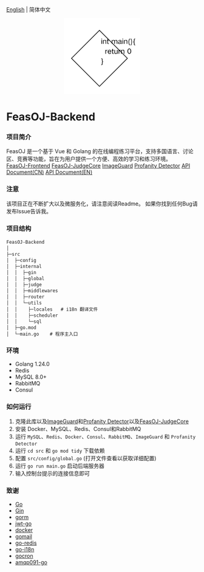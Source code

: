 [English](README.md) | 简体中文
<p align="center">
    <a href="https://github.com/ClaretWheel1481/FeasOJ-Backend">
        <img src="public/logo.png" height="200"/>
    </a>
</p>

# FeasOJ-Backend
### 项目简介
FeasOJ 是一个基于 Vue 和 Golang 的在线编程练习平台，支持多国语言、讨论区、竞赛等功能，旨在为用户提供一个方便、高效的学习和练习环境。
<br>
[FeasOJ-Frontend](https://github.com/ClaretWheel1481/FeasOJ)
[FeasOJ-JudgeCore](https://github.com/ClaretWheel1481/FeasOJ-JudgeCore)
[ImageGuard](https://github.com/ClaretWheel1481/ImageGuard)
[Profanity Detector](https://github.com/ClaretWheel1481/ProfanityDetector)
[API Document(CN)](https://claret-feasoj.apifox.cn)
[API Document(EN)](https://claret-feasoj.apifox.cn/en/)

### 注意
该项目正在不断扩大以及微服务化，请注意阅读Readme。
如果你找到任何Bug请发布Issue告诉我。

### 项目结构
```
FeasOJ-Backend
│ 
├─src
│  ├─config
│  ├─internal
│  │  ├─gin
│  │  ├─global
│  │  ├─judge
│  │  ├─middlewares
│  │  ├─router
│  │  └─utils
│  │    ├─locales   # i18n 翻译文件
│  │    ├─scheduler
│  │    └─sql
│  ├─go.mod
│  └─main.go    # 程序主入口
```

### 环境
- Golang 1.24.0
- Redis
- MySQL 8.0+
- RabbitMQ
- Consul

### 如何运行
1. 克隆此库以及[ImageGuard](https://github.com/ClaretWheel1481/ImageGuard)和[Profanity Detector](https://github.com/ClaretWheel1481/ProfanityDetector)以及[FeasOJ-JudgeCore](https://github.com/ClaretWheel1481/FeasOJ-JudgeCore)
2. 安装 Docker、MySQL、Redis、Consul和RabbitMQ
3. 运行 `MySQL`、`Redis`、`Docker`、`Consul`、`RabbitMQ`、`ImageGuard` 和 `Profanity Detector`
4. 运行 `cd src` 和 `go mod tidy` 下载依赖
5. 配置 `src/config/global.go` (打开文件查看以获取详细配置)
6. 运行 `go run main.go` 启动后端服务器
7. 输入控制台提示的连接信息即可

### 致谢
- [Go](https://github.com/golang/go)
- [Gin](https://github.com/gin-gonic/gin)
- [gorm](https://github.com/go-gorm/gorm)
- [jwt-go](https://github.com/golang-jwt/jwt)
- [docker](https://github.com/moby/moby)
- [gomail](https://github.com/go-gomail/gomail)
- [go-redis](https://github.com/redis/go-redis)
- [go-i18n](https://github.com/nicksnyder/go-i18n)
- [gocron](https://github.com/go-co-op/gocron)
- [amqp091-go](https://github.com/rabbitmq/amqp091-go)